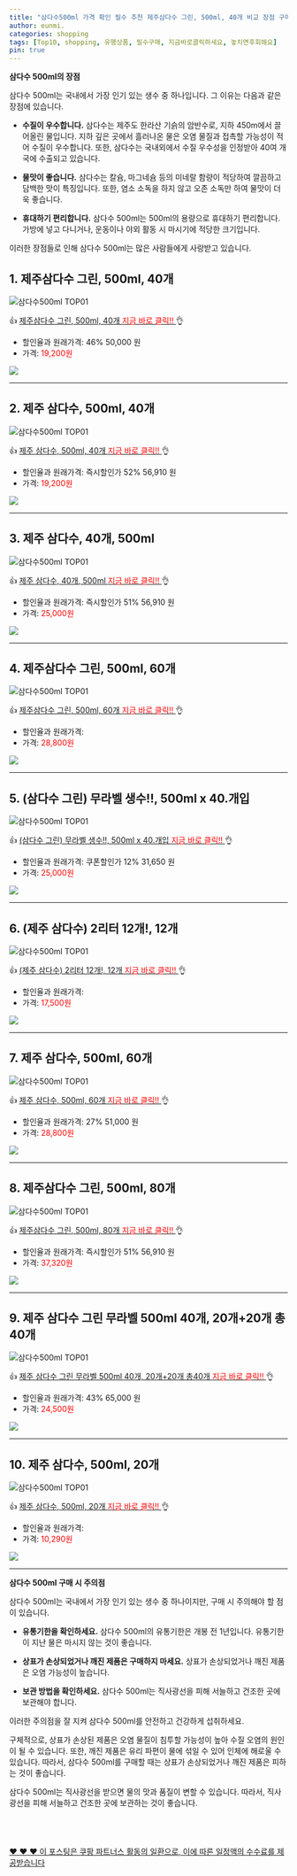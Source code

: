 ```yaml
---
title: "삼다수500ml 가격 확인 필수 추천 제주삼다수 그린, 500ml, 40개 비교 장점 구매가이드"
author: eunmi.
categories: shopping
tags: [Top10, shopping, 유행상품, 필수구매, 지금바로클릭하세요, 놓치면후회해요]
pin: true
---
```

**삼다수 500ml의 장점**

삼다수 500ml는 국내에서 가장 인기 있는 생수 중 하나입니다. 그 이유는 다음과 같은 장점에 있습니다.

* **수질이 우수합니다.** 삼다수는 제주도 한라산 기슭의 암반수로, 지하 450m에서 끌어올린 물입니다. 지하 깊은 곳에서 흘러나온 물은 오염 물질과 접촉할 가능성이 적어 수질이 우수합니다. 또한, 삼다수는 국내외에서 수질 우수성을 인정받아 40여 개국에 수출되고 있습니다.

* **물맛이 좋습니다.** 삼다수는 칼슘, 마그네슘 등의 미네랄 함량이 적당하여 깔끔하고 담백한 맛이 특징입니다. 또한, 염소 소독을 하지 않고 오존 소독만 하여 물맛이 더욱 좋습니다.

* **휴대하기 편리합니다.** 삼다수 500ml는 500ml의 용량으로 휴대하기 편리합니다. 가방에 넣고 다니거나, 운동이나 야외 활동 시 마시기에 적당한 크기입니다.

이러한 장점들로 인해 삼다수 500ml는 많은 사람들에게 사랑받고 있습니다.

   

## 1. 제주삼다수 그린, 500ml, 40개

![삼다수500ml TOP01](https://thumbnail6.coupangcdn.com/thumbnails/remote/230x230ex/image/retail/images/1157528240547749-9f0ec871-503d-42ff-9345-61f1e8bc0050.jpg)


👍 [제주삼다수 그린, 500ml, 40개 <font color=red> 지금 바로 클릭!! </font> ](https://link.coupang.com/re/AFFSDP?lptag=AF3617701&subid=GithubCoopas&pageKey=7666070794&traceid=V0-153&itemId=14842822781&vendorItemId=86469902027) 👌 


- 할인율과 원래가격: 46%  50,000   원
- 가격: <span style='color:red'>19,200원</span>

[![](/discount_price.png)](https://link.coupang.com/re/AFFSDP?lptag=AF3617701&subid=GithubCoopas&pageKey=7666070794&traceid=V0-153&itemId=14842822781&vendorItemId=86469902027)

---


   

## 2. 제주 삼다수, 500ml, 40개

![삼다수500ml TOP01](https://thumbnail9.coupangcdn.com/thumbnails/remote/230x230ex/image/retail/images/f52f8c8a-327e-4913-bcc8-fb7ada6011927648184831387455170.png)


👍 [제주 삼다수, 500ml, 40개 <font color=red> 지금 바로 클릭!! </font> ](https://link.coupang.com/re/AFFSDP?lptag=AF3617701&subid=GithubCoopas&pageKey=5585425593&traceid=V0-153&itemId=19982637571&vendorItemId=86469813544) 👌 


- 할인율과 원래가격: 즉시할인가 52%  56,910   원
- 가격: <span style='color:red'>19,200원</span>

[![](/discount_price.png)](https://link.coupang.com/re/AFFSDP?lptag=AF3617701&subid=GithubCoopas&pageKey=5585425593&traceid=V0-153&itemId=19982637571&vendorItemId=86469813544)

---


   

## 3. 제주 삼다수, 40개, 500ml

![삼다수500ml TOP01](https://thumbnail9.coupangcdn.com/thumbnails/remote/230x230ex/image/vendor_inventory/adf3/41ad5f0ad3fa3cacc34e20b79d60bdc7af0abd2c9de6285591520a59d278.jpg)


👍 [제주 삼다수, 40개, 500ml <font color=red> 지금 바로 클릭!! </font> ](https://link.coupang.com/re/AFFSDP?lptag=AF3617701&subid=GithubCoopas&pageKey=7709096300&traceid=V0-153&itemId=20659986061&vendorItemId=73763116322) 👌 


- 할인율과 원래가격: 즉시할인가 51%  56,910   원
- 가격: <span style='color:red'>25,000원</span>

[![](/discount_price.png)](https://link.coupang.com/re/AFFSDP?lptag=AF3617701&subid=GithubCoopas&pageKey=7709096300&traceid=V0-153&itemId=20659986061&vendorItemId=73763116322)

---


   

## 4. 제주삼다수 그린, 500ml, 60개

![삼다수500ml TOP01](https://thumbnail9.coupangcdn.com/thumbnails/remote/230x230ex/image/retail/images/7220398092760145-da56cf67-6dec-4a2a-b7c0-4823a124eda3.jpg)


👍 [제주삼다수 그린, 500ml, 60개 <font color=red> 지금 바로 클릭!! </font> ](https://link.coupang.com/re/AFFSDP?lptag=AF3617701&subid=GithubCoopas&pageKey=7666070794&traceid=V0-153&itemId=20137528264&vendorItemId=86469902958) 👌 


- 할인율과 원래가격: 
- 가격: <span style='color:red'>28,800원</span>

[![](/discount_price.png)](https://link.coupang.com/re/AFFSDP?lptag=AF3617701&subid=GithubCoopas&pageKey=7666070794&traceid=V0-153&itemId=20137528264&vendorItemId=86469902958)

---


   

## 5. (삼다수 그린) 무라벨 생수!!, 500ml x 40.개입

![삼다수500ml TOP01](https://thumbnail7.coupangcdn.com/thumbnails/remote/230x230ex/image/vendor_inventory/a404/4409c172acafd3249e4d990df17074a9731a7670ed1138b89b1fc65956e8.jpg)


👍 [(삼다수 그린) 무라벨 생수!!, 500ml x 40.개입 <font color=red> 지금 바로 클릭!! </font> ](https://link.coupang.com/re/AFFSDP?lptag=AF3617701&subid=GithubCoopas&pageKey=7709054087&traceid=V0-153&itemId=20659834153&vendorItemId=74183721794) 👌 


- 할인율과 원래가격: 쿠폰할인가 12%  31,650   원
- 가격: <span style='color:red'>25,000원</span>

[![](/discount_price.png)](https://link.coupang.com/re/AFFSDP?lptag=AF3617701&subid=GithubCoopas&pageKey=7709054087&traceid=V0-153&itemId=20659834153&vendorItemId=74183721794)

---


   

## 6. (제주 삼다수) 2리터 12개!, 12개

![삼다수500ml TOP01](https://thumbnail9.coupangcdn.com/thumbnails/remote/230x230ex/image/vendor_inventory/d0e5/2c9e814aa63970fb265e95540ac73580e46511011c168d34e35334a091e4.jpg)


👍 [(제주 삼다수) 2리터 12개!, 12개 <font color=red> 지금 바로 클릭!! </font> ](https://link.coupang.com/re/AFFSDP?lptag=AF3617701&subid=GithubCoopas&pageKey=7709201959&traceid=V0-153&itemId=20660548810&vendorItemId=76920665905) 👌 


- 할인율과 원래가격: 
- 가격: <span style='color:red'>17,500원</span>

[![](/discount_price.png)](https://link.coupang.com/re/AFFSDP?lptag=AF3617701&subid=GithubCoopas&pageKey=7709201959&traceid=V0-153&itemId=20660548810&vendorItemId=76920665905)

---


   

## 7. 제주 삼다수, 500ml, 60개

![삼다수500ml TOP01](https://thumbnail10.coupangcdn.com/thumbnails/remote/230x230ex/image/retail/images/27f85d2f-d4a2-40c1-9f97-eea2ff2f51623680663821809129105.png)


👍 [제주 삼다수, 500ml, 60개 <font color=red> 지금 바로 클릭!! </font> ](https://link.coupang.com/re/AFFSDP?lptag=AF3617701&subid=GithubCoopas&pageKey=5585425593&traceid=V0-153&itemId=17965148596&vendorItemId=86469813989) 👌 


- 할인율과 원래가격: 27%  51,000   원
- 가격: <span style='color:red'>28,800원</span>

[![](/discount_price.png)](https://link.coupang.com/re/AFFSDP?lptag=AF3617701&subid=GithubCoopas&pageKey=5585425593&traceid=V0-153&itemId=17965148596&vendorItemId=86469813989)

---


   

## 8. 제주삼다수 그린, 500ml, 80개

![삼다수500ml TOP01](https://thumbnail9.coupangcdn.com/thumbnails/remote/230x230ex/image/retail/images/7220345640898274-91c8a9f4-6e1e-4f1c-8fd1-0f3a6abf8561.jpg)


👍 [제주삼다수 그린, 500ml, 80개 <font color=red> 지금 바로 클릭!! </font> ](https://link.coupang.com/re/AFFSDP?lptag=AF3617701&subid=GithubCoopas&pageKey=7666070794&traceid=V0-153&itemId=20288973633&vendorItemId=86469903535) 👌 


- 할인율과 원래가격: 즉시할인가 51%  56,910   원
- 가격: <span style='color:red'>37,320원</span>

[![](/discount_price.png)](https://link.coupang.com/re/AFFSDP?lptag=AF3617701&subid=GithubCoopas&pageKey=7666070794&traceid=V0-153&itemId=20288973633&vendorItemId=86469903535)

---


   

## 9. 제주 삼다수 그린 무라벨 500ml 40개, 20개+20개 총40개

![삼다수500ml TOP01](https://thumbnail7.coupangcdn.com/thumbnails/remote/230x230ex/image/vendor_inventory/a404/4409c172acafd3249e4d990df17074a9731a7670ed1138b89b1fc65956e8.jpg)


👍 [제주 삼다수 그린 무라벨 500ml 40개, 20개+20개 총40개 <font color=red> 지금 바로 클릭!! </font> ](https://link.coupang.com/re/AFFSDP?lptag=AF3617701&subid=GithubCoopas&pageKey=7709456622&traceid=V0-153&itemId=20662046692&vendorItemId=83859615011) 👌 


- 할인율과 원래가격: 43%  65,000   원
- 가격: <span style='color:red'>24,500원</span>

[![](/discount_price.png)](https://link.coupang.com/re/AFFSDP?lptag=AF3617701&subid=GithubCoopas&pageKey=7709456622&traceid=V0-153&itemId=20662046692&vendorItemId=83859615011)

---


   

## 10. 제주 삼다수, 500ml, 20개

![삼다수500ml TOP01](https://thumbnail10.coupangcdn.com/thumbnails/remote/230x230ex/image/vendor_inventory/f107/2d27de9c01445e974600f3c77f6b92207334e210434cbf650a5329c01cba.jpg)


👍 [제주 삼다수, 500ml, 20개 <font color=red> 지금 바로 클릭!! </font> ](https://link.coupang.com/re/AFFSDP?lptag=AF3617701&subid=GithubCoopas&pageKey=5585425593&traceid=V0-153&itemId=15666303628&vendorItemId=83897850023) 👌 


- 할인율과 원래가격: 
- 가격: <span style='color:red'>10,290원</span>

[![](/discount_price.png)](https://link.coupang.com/re/AFFSDP?lptag=AF3617701&subid=GithubCoopas&pageKey=5585425593&traceid=V0-153&itemId=15666303628&vendorItemId=83897850023)

---
**삼다수 500ml 구매 시 주의점**

삼다수 500ml는 국내에서 가장 인기 있는 생수 중 하나이지만, 구매 시 주의해야 할 점이 있습니다.

* **유통기한을 확인하세요.** 삼다수 500ml의 유통기한은 개봉 전 1년입니다. 유통기한이 지난 물은 마시지 않는 것이 좋습니다.

* **상표가 손상되었거나 깨진 제품은 구매하지 마세요.** 상표가 손상되었거나 깨진 제품은 오염 가능성이 높습니다.

* **보관 방법을 확인하세요.** 삼다수 500ml는 직사광선을 피해 서늘하고 건조한 곳에 보관해야 합니다.

이러한 주의점을 잘 지켜 삼다수 500ml를 안전하고 건강하게 섭취하세요.

구체적으로, 상표가 손상된 제품은 오염 물질이 침투할 가능성이 높아 수질 오염의 원인이 될 수 있습니다. 또한, 깨진 제품은 유리 파편이 물에 섞일 수 있어 인체에 해로울 수 있습니다. 따라서, 삼다수 500ml를 구매할 때는 상표가 손상되었거나 깨진 제품은 피하는 것이 좋습니다.

삼다수 500ml는 직사광선을 받으면 물의 맛과 품질이 변할 수 있습니다. 따라서, 직사광선을 피해 서늘하고 건조한 곳에 보관하는 것이 좋습니다.<br><br><br><br><br> [ ❤ ❤ ❤ 이 포스팅은 쿠팡 파트너스 활동의 일환으로, 이에 따른 일정액의 수수료를 제공받습니다](https://link.coupang.com/a/bcEFyh)